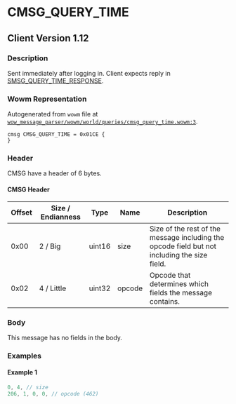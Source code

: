 # CMSG_QUERY_TIME

## Client Version 1.12

### Description

Sent immediately after logging in. Client expects reply in [SMSG_QUERY_TIME_RESPONSE](./smsg_query_time_response.md).

### Wowm Representation

Autogenerated from `wowm` file at [`wow_message_parser/wowm/world/queries/cmsg_query_time.wowm:3`](https://github.com/gtker/wow_messages/tree/main/wow_message_parser/wowm/world/queries/cmsg_query_time.wowm#L3).
```rust,ignore
cmsg CMSG_QUERY_TIME = 0x01CE {
}
```
### Header

CMSG have a header of 6 bytes.

#### CMSG Header

| Offset | Size / Endianness | Type   | Name   | Description |
| ------ | ----------------- | ------ | ------ | ----------- |
| 0x00   | 2 / Big           | uint16 | size   | Size of the rest of the message including the opcode field but not including the size field.|
| 0x02   | 4 / Little        | uint32 | opcode | Opcode that determines which fields the message contains.|

### Body

This message has no fields in the body.

### Examples

#### Example 1

```c
0, 4, // size
206, 1, 0, 0, // opcode (462)
```
